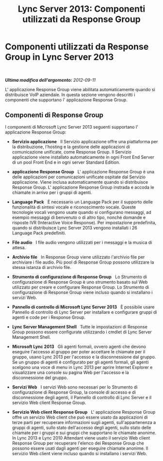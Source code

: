 ﻿---
title: 'Lync Server 2013: Componenti utilizzati da Response Group'
TOCTitle: Componenti utilizzati da Response Group
ms:assetid: 2b058785-47ca-43b7-b3de-6928a60dc685
ms:mtpsurl: https://technet.microsoft.com/it-it/library/Gg425768(v=OCS.15)
ms:contentKeyID: 49300018
ms.date: 08/24/2015
mtps_version: v=OCS.15
ms.translationtype: HT
---

# Componenti utilizzati da Response Group in Lync Server 2013

 

_**Ultima modifica dell'argomento:** 2012-09-11_

L' applicazione Response Group viene abilitata automaticamente quando si distribuisce VoIP aziendale. In questa sezione vengono descritti i componenti che supportano l' applicazione Response Group.

## Componenti di Response Group

I componenti di Microsoft Lync Server 2013 seguenti supportano l' applicazione Response Group:

  - **Servizio applicazione**   Il Servizio applicazione offre una piattaforma per la distribuzione, l'hosting e la gestione delle applicazioni di comunicazione unificate, come Response Group. Il Servizio applicazione viene installato automaticamente in ogni Front End Server di un pool Front End e in ogni server Standard Edition.

  - **applicazione Response Group**   L' applicazione Response Group è una delle applicazioni per comunicazioni unificate ospitate dal Servizio applicazione. Viene inclusa automaticamente quando si distribuisce Response Group. L' applicazione Response Group instrada e accoda le chiamate in arrivo per i gruppi di agenti.

  - **Language Pack**   È necessario un Language Pack per il supporto delle funzionalità di sintesi vocale e riconoscimento vocale. Queste tecnologie vocali vengono usate quando si configurano messaggi, ad esempio messaggi di benvenuto o di altro tipo, nonché domande e risposte IVR (Interactive Voice Response). Per impostazione predefinita, quando si distribuisce Lync Server 2013 vengono installati i 26 Language Pack predefiniti.

  - **File audio**   I file audio vengono utilizzati per i messaggi e la musica di attesa.

  - **Archivio file**   In Response Group viene utilizzato l'archivio file per archiviare i file audio. Più pool di Response Group possono utilizzare la stessa istanza di archivio file.

  - **Strumento di configurazione di Response Group**   Lo Strumento di configurazione di Response Group è uno strumento basato sul Web utilizzato per creare e configurare Response Group. Lo Strumento di configurazione di Response Group viene incluso quando si installano i servizi Web.

  - **Pannello di controllo di Microsoft Lync Server 2013**   È possibile usare Pannello di controllo di Lync Server per installare e configurare gruppi di agenti e code per i Response Group.

  - **Lync Server Management Shell**   Tutte le impostazioni di Response Group possono essere configurate utilizzando i cmdlet di Lync Server Management Shell.

  - **Microsoft Lync 2013**   Gli agenti formali, ovvero agenti che devono eseguire l'accesso al gruppo per poter accettare le chiamate per il gruppo, usano Lync 2013 per l'accesso e la disconnessione dal gruppo. Se un gruppo di agenti è configurato per gli agenti formali, gli agenti scelgono una voce di menu in Lync 2013 per aprire Internet Explorer e visualizzare una console su pagina Web per l'accesso e la disconnessione del gruppo.

  - **Servizi Web**   I servizi Web sono necessari per lo Strumento di configurazione di Response Group, la console di accesso e di disconnessione degli agenti, il Pannello di controllo di Lync Server e il servizio Web client Response Group.

  - **Servizio Web client Response Group**   L' applicazione Response Group offre un servizio Web client che può essere usato da applicazioni di terze parti per recuperare informazioni sugli agenti, sull'appartenenza a gruppi di agenti, sullo stato dell'accesso degli agenti, sullo stato delle chiamate per i gruppi e sui gruppi che supportano le chiamate anonime. In Lync 2013 e Lync 2010 Attendant viene usato il servizio Web client Response Group per recuperare l'elenco dei Response Group che possono essere usati dagli agenti per eseguire chiamate anonime. Il servizio Web client viene incluso quando si installano i servizi Web.

